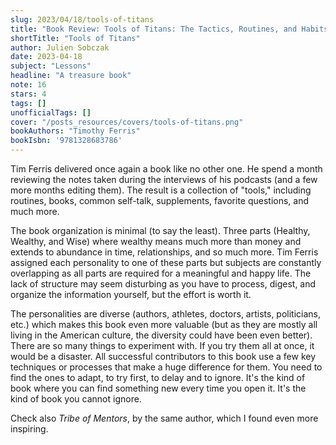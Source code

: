 ```yaml
---
slug: 2023/04/18/tools-of-titans
title: "Book Review: Tools of Titans: The Tactics, Routines, and Habits of Billionaires, Icons, and World-Class Performers"
shortTitle: "Tools of Titans"
author: Julien Sobczak
date: 2023-04-18
subject: "Lessons"
headline: "A treasure book"
note: 16
stars: 4
tags: []
unofficialTags: []
cover: "/posts_resources/covers/tools-of-titans.png"
bookAuthors: "Timothy Ferris"
bookIsbn: '9781328683786'
---
```



Tim Ferris delivered once again a book like no other one. He spend a month reviewing the notes taken during the interviews of his podcasts (and a few more months editing them). The result is a collection of "tools," including routines, books, common self-talk, supplements, favorite questions, and much more.

The book organization is minimal (to say the least). Three parts (Healthy, Wealthy, and Wise) where wealthy means much more than money and extends to abundance in time, relationships, and so much more. Tim Ferris assigned each personality to one of these parts but subjects are constantly overlapping as all parts are required for a meaningful and happy life. The lack of structure may seem disturbing as you have to process, digest, and organize the information yourself, but the effort is worth it.

The personalities are diverse (authors, athletes, doctors, artists, politicians, etc.) which makes this book even more valuable (but as they are mostly all living in the American culture, the diversity could have been even better). There are so many things to experiment with. If you try them all at once, it would be a disaster. All successful contributors to this book use a few key techniques or processes that make a huge difference for them. You need to find the ones to adapt, to try first, to delay and to ignore. It's the kind of book where you can find something new every time you open it. It's the kind of book you cannot ignore.

Check also _Tribe of Mentors_, by the same author, which I found even more inspiring.


